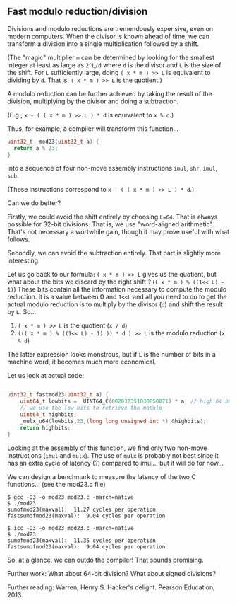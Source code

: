 ## Fast modulo reduction/division

Divisions and modulo reductions are tremendously expensive, even on modern computers. 
When the divisor is known ahead of time, we can transform a division into a single
multiplication followed by a shift.

(The "magic" multiplier ``m`` can be determined by looking for the smallest integer at least as large
as ``2^L/d`` where ``d`` is the divisor and ``L`` is the size of the shift. For ``L`` sufficiently large,
doing ``( x * m ) >> L`` is equivalent to dividing by ``d``. That is, ``( x * m ) >> L`` is the quotient.)

A modulo reduction can be further achieved
by taking the result of the division, multiplying by the divisor and doing a subtraction.

(E.g., ``x - ( ( x * m ) >> L ) * d`` is equivalent to ``x % d``.)

Thus, for example, a compiler will transform this function...

```C
uint32_t  mod23(uint32_t a) {
  return a % 23;
}
```

Into a sequence of four non-move assembly instructions  ``imul``,  ``shr``, ``imul``, ``sub``.

(These instructions correspond to ``x - ( ( x * m ) >> L ) * d``.)

Can we do better?

Firstly, we could avoid the shift entirely by choosing ``L=64``. That is always possible for 32-bit divisions. That is, we use "word-aligned arithmetic". That's not necessary a wortwhile gain, though it may prove useful with what follows.

Secondly, we can avoid the subtraction entirely. That part is slightly more interesting.

Let us go back to our formula: ``( x * m ) >> L`` gives us the quotient, but what about the bits we discard by the right shift ? (``( x * m ) % ((1<< L) - 1)``) These bits contain all the information necessary to compute the modulo reduction. It is a value between 0 and ``1<<L`` and all you need to do to get the actual modulo reduction is to multiply by the divisor (``d``) and shift the result by ``L``. So...

1. ``( x * m ) >> L`` is the quotient (``x / d``)
2. ``((( x * m ) % ((1<< L) - 1) )) * d ) >> L`` is the modulo reduction (``x % d``)

The latter expression looks monstrous, but if ``L`` is the number of bits in a machine word, it becomes much more economical.

Let us look at actual code:

```C

uint32_t fastmod23(uint32_t a) {
    uint64_t lowbits =  UINT64_C(802032351030850071) * a; // high 64 bits of this mult is the division
    // we use the low bits to retrieve the modulo
    uint64_t highbits;
    _mulx_u64(lowbits,23,(long long unsigned int *) &highbits);
    return highbits;
}
```

Looking at the assembly of this function, we find only two non-move instructions (``imul`` and ``mulx``). The use of ``mulx`` is probably not best since it has an extra cycle of latency (?) compared to imul... but it will do for now...

We can design a benchmark to measure the latency of the two C functions... (see the mod23.c file)

```
$ gcc -O3 -o mod23 mod23.c -march=native
$ ./mod23
sumofmod23(maxval):  11.27 cycles per operation
fastsumofmod23(maxval):  9.04 cycles per operation

$ icc -O3 -o mod23 mod23.c -march=native
$ ./mod23
sumofmod23(maxval):  11.35 cycles per operation
fastsumofmod23(maxval):  9.04 cycles per operation
```

So, at a glance, we can outdo the compiler! That sounds promising.

Further work: What about 64-bit division? What about signed divisions? 

Further reading: Warren, Henry S. Hacker's delight. Pearson Education, 2013.

